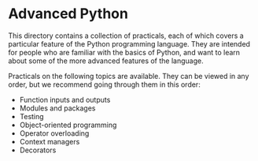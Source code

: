 Advanced Python
===============

This directory contains a collection of practicals, each of which covers a
particular feature of the Python programming language. They are intended for
people who are familiar with the basics of Python, and want to learn about
some of the more advanced features of the language.

Practicals on the following topics are available. They can be viewed in any
order, but we recommend going through them in this order:

* Function inputs and outputs
* Modules and packages
* Testing
* Object-oriented programming
* Operator overloading
* Context managers
* Decorators
